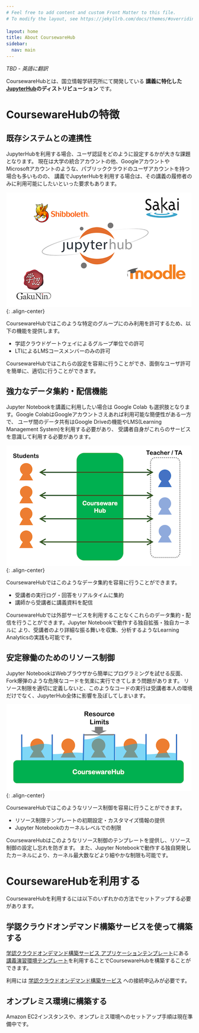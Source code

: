 ```yaml
---
# Feel free to add content and custom Front Matter to this file.
# To modify the layout, see https://jekyllrb.com/docs/themes/#overriding-theme-defaults

layout: home
title: About CoursewareHub
sidebar:
  nav: main
---
```


*TBD - 英語に翻訳*

CoursewareHubとは、国立情報学研究所にて開発している **講義に特化した[JupyterHub](https://jupyter.org/hub)のディストリビューション** です。

# CoursewareHubの特徴

## 既存システムとの連携性

JupyterHubを利用する場合、ユーザ認証をどのように設定するかが大きな課題となります。
現在は大学の統合アカウントの他、GoogleアカウントやMicrosoftアカウントのような、パブリッククラウドのユーザアカウントを持つ場合も多いものの、
講義でJupyterHubを利用する場合は、その講義の履修者のみに利用可能にしたいといった要求もあります。

![認証連携](assets/images/auth.png){: .align-center}

CoursewareHubではこのような特定のグループにのみ利用を許可するため、以下の機能を提供します。

- 学認クラウドゲートウェイによるグループ単位での許可
- LTIによるLMSコースメンバーのみの許可

CoursewareHubではこれらの設定を容易に行うことができ、面倒なユーザ許可を簡単に、適切に行うことができます。

## 強力なデータ集約・配信機能

Jupyter Notebookを講義に利用したい場合は Google Colab も選択肢となります。Google ColabはGoogleアカウントさえあれば利用可能な簡便性がある一方で、
ユーザ間のデータ共有はGoogle Driveの機能やLMS(Learning Management System)を利用する必要があり、
受講者自身がこれらのサービスを意識して利用する必要があります。

![データ集約・配信機能](assets/images/sharing.png){: .align-center}

CoursewareHubではこのようなデータ集約を容易に行うことができます。

- 受講者の実行ログ・回答をリアルタイムに集約
- 講師から受講者に講義資料を配信

CoursewareHubでは外部サービスを利用することなくこれらのデータ集約・配信を行うことができます。Jupyter Notebookで動作する独自拡張・独自カーネルに
より、受講者のより詳細な振る舞いを収集、分析するようなLearning Analyticsの実践も可能です。

## 安定稼働のためのリソース制御

Jupyter NotebookはWebブラウザから簡単にプログラミングを試せる反面、Fork爆弾のような危険なコードを気楽に実行できてしまう問題があります。
リソース制限を適切に定義しないと、このようなコードの実行は受講者本人の環境だけでなく、JupyterHub全体に影響を及ぼしてしまいます。

![リソース制御](assets/images/limits.png){: .align-center}

CoursewareHubではこのようなリソース制御を容易に行うことができます。

- リソース制限テンプレートの初期設定・カスタマイズ情報の提供
- Jupyter Notebookのカーネルレベルでの制限

CoursewareHubはこのようなリソース制御のテンプレートを提供し、リソース制御の設定し忘れを防ぎます。
また、Jupyter Notebookで動作する独自開発したカーネルにより、カーネル最大数などより細やかな制限も可能です。

# CoursewareHubを利用する

CoursewareHubを利用するには以下のいずれかの方法でセットアップする必要があります。

## 学認クラウドオンデマンド構築サービスを使って構築する

[学認クラウドオンデマンド構築サービス アプリケーションテンプレート](https://github.com/nii-gakunin-cloud/ocs-templates)にある[講義演習環境テンプレート](https://github.com/nii-gakunin-cloud/ocs-templates/tree/master/CoursewareHub)を利用することでCoursewareHubを構築することができます。

利用には [学認クラウドオンデマンド構築サービス](https://cloud.gakunin.jp/ocs/) への接続申込みが必要です。

## オンプレミス環境に構築する

Amazon EC2インスタンスや、オンプレミス環境へのセットアップ手順は現在準備中です。
